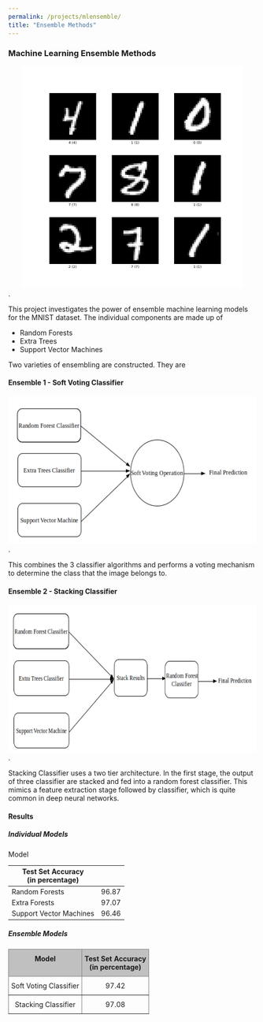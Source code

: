 ```yaml
---
permalink: /projects/mlensemble/
title: "Ensemble Methods"
---
```


### Machine Learning Ensemble Methods

<center><img src="/assets/images/ensemble/mnist.png" alt="Sample Images from MNIST Dataset" width="450" height="450"></center>.

This project investigates the power of ensemble machine learning models for the MNIST dataset. The individual components are made up of 
+ Random Forests
+ Extra Trees
+ Support Vector Machines

Two varieties of ensembling are constructed. They are

#### Ensemble 1 - Soft Voting Classifier

<center><img src="/assets/images/ensemble/soft_voting.png" alt="Sample Images from MNIST Dataset" width="600" height="300"></center>.

This combines the 3 classifier algorithms and performs a voting mechanism to determine the class that the image belongs to.

#### Ensemble 2 - Stacking Classifier

<center><img src="/assets/images/ensemble/stacking.png" alt="Sample Images from MNIST Dataset" width="600" height="300"></center>.


Stacking Classifier uses a two tier architecture. In the first stage, the output of three classifier are stacked and fed into a random forest classifier. This mimics a feature extraction stage followed by classifier, which is quite common in deep neural networks.


#### Results

##### Individual Models

<style type="text/css">
.tg  {border-collapse:collapse;border-spacing:0;}
.tg td{border-color:black;border-style:solid;border-width:1px;font-family:Arial, sans-serif;font-size:14px;
  overflow:hidden;padding:10px 5px;word-break:normal;}
.tg th{border-color:black;border-style:solid;border-width:1px;font-family:Arial, sans-serif;font-size:14px;
  font-weight:normal;overflow:hidden;padding:10px 5px;word-break:normal;}
.tg .tg-3dm3{border-color:inherit;font-family:inherit;text-align:center;vertical-align:top}
.tg .tg-93m3{background-color:#23c3f1;border-color:inherit;font-family:inherit;font-weight:bold;text-align:center;vertical-align:top
  }
</style>
<table class="tg>
<thead>
  <tr>
    <th class="tg-93m3">Model</th>
    <th class="tg-93m3">Test Set Accuracy<br>(in percentage)</th>
  </tr>
</thead>
<tbody>
  <tr>
    <td class="tg-3dm3">Random Forests</td>
    <td class="tg-3dm3">96.87</td>
  </tr>
  <tr>
    <td class="tg-3dm3">Extra Forests</td>
    <td class="tg-3dm3">97.07</td>
  </tr>
  <tr>
    <td class="tg-3dm3">Support Vector Machines</td>
    <td class="tg-3dm3">96.46</td>
  </tr>
</tbody>
</table>

##### Ensemble Models

<style type="text/css">
.tg  {border-collapse:collapse;border-spacing:0;margin:0px auto;}
.tg td{border-color:black;border-style:solid;border-width:1px;font-family:Arial, sans-serif;font-size:14px;
  overflow:hidden;padding:10px 5px;word-break:normal;}
.tg th{border-color:black;border-style:solid;border-width:1px;font-family:Arial, sans-serif;font-size:14px;
  font-weight:normal;overflow:hidden;padding:10px 5px;word-break:normal;}
.tg .tg-3dm3{border-color:inherit;font-family:inherit;text-align:center;vertical-align:top}
.tg .tg-a6gw{background-color:#c0c0c0;border-color:inherit;font-family:inherit;font-weight:bold;text-align:center;vertical-align:top
  }
@media screen and (max-width: 767px) {.tg {width: auto !important;}.tg col {width: auto !important;}.tg-wrap {overflow-x: auto;-webkit-overflow-scrolling: touch;margin: auto 0px;}}</style>
<div class="tg-wrap"><table class="tg">
<thead>
  <tr>
    <th class="tg-a6gw">Model</th>
    <th class="tg-a6gw">Test Set Accuracy<br>(in percentage)</th>
  </tr>
</thead>
<tbody>
  <tr>
    <td class="tg-3dm3">Soft Voting Classifier</td>
    <td class="tg-3dm3">97.42</td>
  </tr>
  <tr>
    <td class="tg-3dm3">Stacking Classifier</td>
    <td class="tg-3dm3">97.08</td>
  </tr>
</tbody>
</table></div>